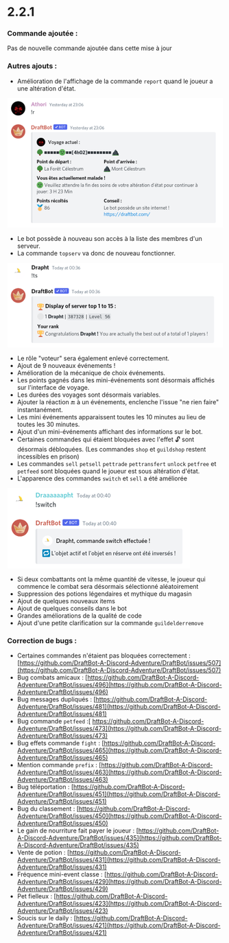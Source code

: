 # 2.2.1

### Commande ajoutée :

Pas de nouvelle commande ajoutée dans cette mise à jour

### Autres ajouts :

* Amélioration de l'affichage de la commande `report` quand le joueur a une altération d'état. 

![Impossible de progresser en &#xE9;tant malade !](../.gitbook/assets/image%20%28142%29.png)

* Le bot possède à nouveau son accès à la liste des membres d'un serveur. 
* La commande `topserv` va donc de nouveau fonctionner. 

![C&apos;est enfin facile d&apos;&#xEA;tre premier !](../.gitbook/assets/image%20%28144%29.png)

* Le rôle "voteur" sera également enlevé correctement. 
* Ajout de 9 nouveaux événements ! 
* Amélioration de la mécanique de choix événements. 
* Les points gagnés dans les mini-événements sont désormais affichés sur l'interface de voyage. 
* Les durées des voyages sont désormais variables. 
* Ajouter la réaction 🔚 à un événements, enclenche l'issue "ne rien faire" instantanément. 
* Les mini événements apparaissent toutes les 10 minutes au lieu de toutes les 30 minutes. 
* Ajout d'un mini-événements affichant des informations sur le bot. 
* Certaines commandes qui étaient bloquées avec l'effet 🔓 sont désormais débloquées. \(Les commandes `shop` et `guildshop` restent incessibles en prison\) 
* Les commandes `sell` `petsell` `pettrade` `pettransfert` `unlock` `petfree` et `petfeed` sont bloquées quand le joueur est sous altération d'état. 
* L'apparence des commandes `switch` et `sell` a été améliorée 

![C&apos;est booooooo...](../.gitbook/assets/image%20%28143%29.png)

* Si deux combattants ont la même quantité de vitesse, le joueur qui commence le combat sera désormais sélectionné aléatoirement 
* Suppression des potions légendaires et mythique du magasin 
* Ajout de quelques nouveaux items 
* Ajout de quelques conseils dans le bot 
* Grandes améliorations de la qualité de code 
* Ajout d'une petite clarification sur la commande `guildelderremove`

### Correction de bugs :

* Certaines commandes n'étaient pas bloquées correctement : [https://github.com/DraftBot-A-Discord-Adventure/DraftBot/issues/507](https://github.com/DraftBot-A-Discord-Adventure/DraftBot/issues/507)
* Bug combats amicaux : [https://github.com/DraftBot-A-Discord-Adventure/DraftBot/issues/496](https://github.com/DraftBot-A-Discord-Adventure/DraftBot/issues/496)
* Bug messages dupliqués : [https://github.com/DraftBot-A-Discord-Adventure/DraftBot/issues/481](https://github.com/DraftBot-A-Discord-Adventure/DraftBot/issues/481)
* Bug commande `petfeed` :[ https://github.com/DraftBot-A-Discord-Adventure/DraftBot/issues/473](https://github.com/DraftBot-A-Discord-Adventure/DraftBot/issues/473)
* Bug effets commande `fight` : [https://github.com/DraftBot-A-Discord-Adventure/DraftBot/issues/465](https://github.com/DraftBot-A-Discord-Adventure/DraftBot/issues/465)
* Mention commande `prefix` : [https://github.com/DraftBot-A-Discord-Adventure/DraftBot/issues/463](https://github.com/DraftBot-A-Discord-Adventure/DraftBot/issues/463)
* Bug téléportation : [https://github.com/DraftBot-A-Discord-Adventure/DraftBot/issues/451](https://github.com/DraftBot-A-Discord-Adventure/DraftBot/issues/451)
* Bug du classement : [https://github.com/DraftBot-A-Discord-Adventure/DraftBot/issues/450](https://github.com/DraftBot-A-Discord-Adventure/DraftBot/issues/450)
* Le gain de nourriture fait payer le joueur : [https://github.com/DraftBot-A-Discord-Adventure/DraftBot/issues/435](https://github.com/DraftBot-A-Discord-Adventure/DraftBot/issues/435)
* Vente de potion : [https://github.com/DraftBot-A-Discord-Adventure/DraftBot/issues/431](https://github.com/DraftBot-A-Discord-Adventure/DraftBot/issues/431)
* Fréquence mini-event classe : [https://github.com/DraftBot-A-Discord-Adventure/DraftBot/issues/429](https://github.com/DraftBot-A-Discord-Adventure/DraftBot/issues/429)
* Pet fielleux : [https://github.com/DraftBot-A-Discord-Adventure/DraftBot/issues/423](https://github.com/DraftBot-A-Discord-Adventure/DraftBot/issues/423)
* Soucis sur le daily : [https://github.com/DraftBot-A-Discord-Adventure/DraftBot/issues/421](https://github.com/DraftBot-A-Discord-Adventure/DraftBot/issues/421)

